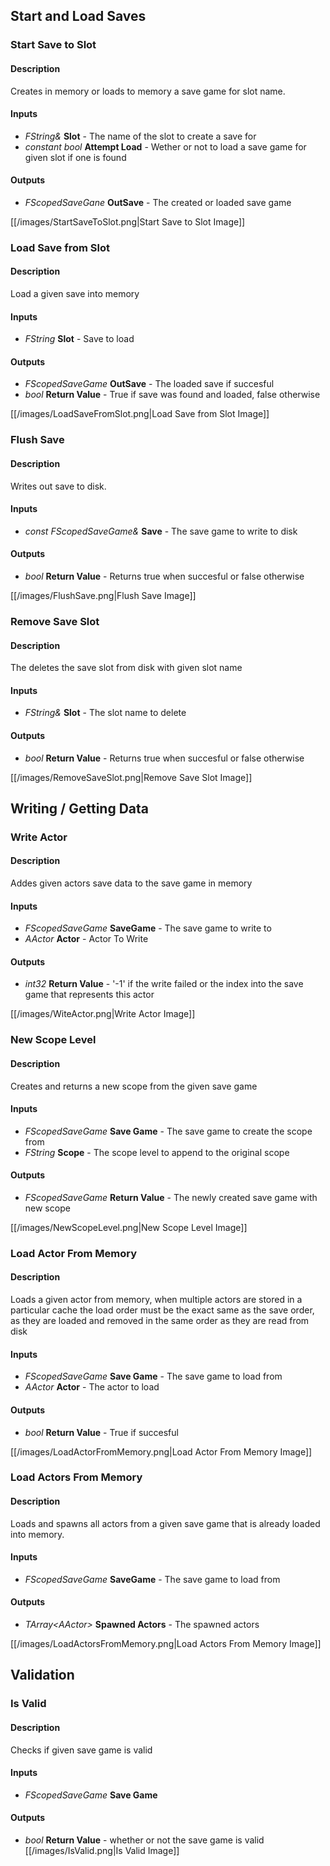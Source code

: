 ## Start and Load Saves
### Start Save to Slot
#### Description
Creates in memory or loads to memory a save game for slot name. 

#### Inputs
* *FString&* **Slot** - The name of the slot to create a save for
* *constant bool* **Attempt Load** - Wether or not to load a save game for given slot if one is found
#### Outputs
* *FScopedSaveGane* **OutSave** - The created or loaded save game 

[[/images/StartSaveToSlot.png|Start Save to Slot Image]]
### Load Save from Slot
#### Description
Load a given save into memory
#### Inputs
* *FString* **Slot** - Save to load 
#### Outputs
* *FScopedSaveGame* **OutSave** - The loaded save if succesful
* *bool* **Return Value** - True if save was found and loaded, false otherwise

[[/images/LoadSaveFromSlot.png|Load Save from Slot Image]]
### Flush Save
#### Description
Writes out save to disk.
#### Inputs
* *const FScopedSaveGame&* **Save** - The save game to write to disk
#### Outputs
* *bool* **Return Value** - Returns true when succesful or false otherwise

[[/images/FlushSave.png|Flush Save Image]]
### Remove Save Slot
#### Description
The deletes the save slot from disk with given slot name
#### Inputs
* *FString&* **Slot** - The slot name to delete
#### Outputs
* *bool* **Return Value** - Returns true when succesful or false otherwise

[[/images/RemoveSaveSlot.png|Remove Save Slot Image]]
## Writing / Getting Data
### Write Actor
#### Description
Addes given actors save data to the save game in memory
#### Inputs
* *FScopedSaveGame* **SaveGame** - The save game to write to
* *AActor* **Actor** - Actor To Write
#### Outputs
* *int32* **Return Value** - '-1' if the write failed or the index into the save game that represents this actor

[[/images/WiteActor.png|Write Actor Image]]
### New Scope Level
#### Description
Creates and returns a new scope from the given save game
#### Inputs
* *FScopedSaveGame* **Save Game** - The save game to create the scope from
* *FString* **Scope** - The scope level to append to the original scope 
#### Outputs
* *FScopedSaveGame* **Return Value** - The newly created save game with new scope

[[/images/NewScopeLevel.png|New Scope Level Image]]
### Load Actor From Memory
#### Description
Loads a given actor from memory, when multiple actors are stored in a particular cache the load order must be the exact same as the save order, as they are loaded and removed in the same order as they are read from disk
#### Inputs
* *FScopedSaveGame* **Save Game** - The save game to load from
* *AActor* **Actor** - The actor to load
#### Outputs
* *bool* **Return Value** - True if succesful

[[/images/LoadActorFromMemory.png|Load Actor From Memory Image]]
### Load Actors From Memory
#### Description
Loads and spawns all actors from a given save game that is already loaded into memory.
#### Inputs
* *FScopedSaveGame* **SaveGame** - The save game to load from
#### Outputs
* *TArray\<AActor\>* **Spawned Actors** - The spawned actors

[[/images/LoadActorsFromMemory.png|Load Actors From Memory Image]]
## Validation
### Is Valid
#### Description
Checks if given save game is valid
#### Inputs
* *FScopedSaveGame* **Save Game**
#### Outputs
* *bool* **Return Value** - whether or not the save game is valid
[[/images/IsValid.png|Is Valid Image]]
